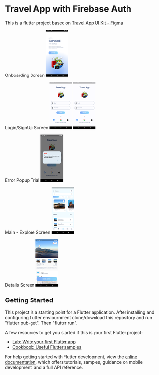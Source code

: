 # Travel App with Firebase Auth

This is a flutter project based on  <a href="https://www.figma.com/community/file/1155595414915106802/travel-app-ui-kit-free-download">Travel App UI Kit - Figma</a> 

Onboarding Screen
<img src="https://github.com/iamluckycheema/TravelApp-FirebaseAuth/blob/main/Screenshots/Screenshot_1692116991.png" height=153 width=73></img>

Login/SignUp Screen
<img src="https://github.com/iamluckycheema/TravelApp-FirebaseAuth/blob/main/Screenshots/Screenshot_1692116999.png" height=153 width=73></img> <img src="https://github.com/iamluckycheema/TravelApp-FirebaseAuth/blob/main/Screenshots/Screenshot_1692117004.png" height=153 width=73></img>

Error Popup Trial
<img src="https://github.com/iamluckycheema/TravelApp-FirebaseAuth/blob/main/Screenshots/Screenshot_1692117090.png" height=153 width=73></img>

Main - Explore Screen
<img src="https://github.com/iamluckycheema/TravelApp-FirebaseAuth/blob/main/Screenshots/Screenshot_1692161635.png" height=153 width=73></img>

Details Screen
<img src="https://github.com/iamluckycheema/TravelApp-FirebaseAuth/blob/main/Screenshots/Screenshot_1692161630.png" height=153 width=73></img>

## Getting Started

This project is a starting point for a Flutter application.
After installing and configuring flutter enviournment clone/download this repository and run "flutter pub-get".
Then "flutter run".

A few resources to get you started if this is your first Flutter project:

- [Lab: Write your first Flutter app](https://docs.flutter.dev/get-started/codelab)
- [Cookbook: Useful Flutter samples](https://docs.flutter.dev/cookbook)

For help getting started with Flutter development, view the
[online documentation](https://docs.flutter.dev/), which offers tutorials,
samples, guidance on mobile development, and a full API reference.
